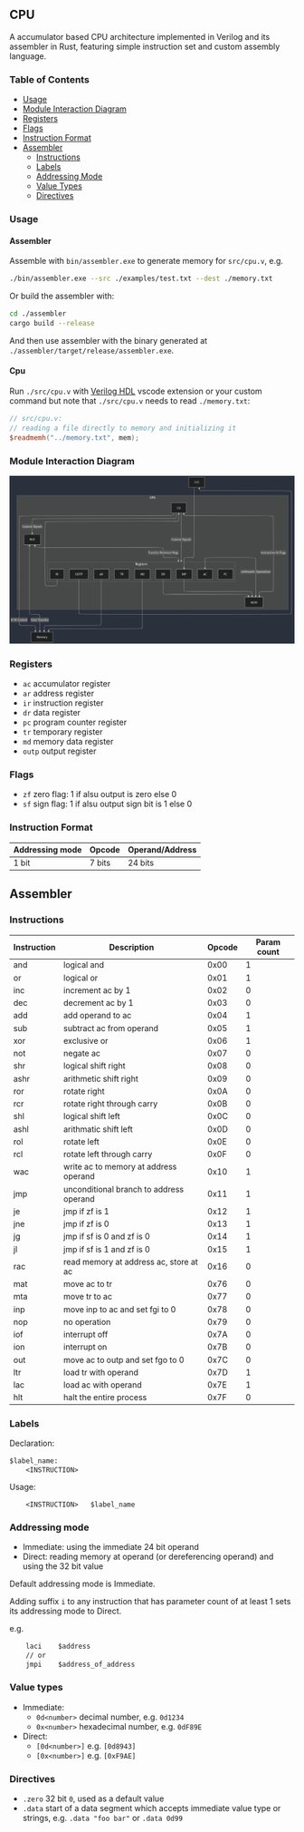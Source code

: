 ## CPU

A accumulator based CPU architecture implemented in Verilog and its assembler in Rust, featuring simple instruction set and custom assembly language.

### Table of Contents

- [Usage](#usage)
- [Module Interaction Diagram](#module-interaction-diagram)
- [Registers](#registers)
- [Flags](#flags)
- [Instruction Format](#instruction-format)
- [Assembler](#assembler-1)
  - [Instructions](#instructions)
  - [Labels](#labels)
  - [Addressing Mode](#addressing-mode)
  - [Value Types](#value-types)
  - [Directives](#directives)

### Usage

#### Assembler

Assemble with `bin/assembler.exe` to generate memory for `src/cpu.v`, e.g.

```bash
./bin/assembler.exe --src ./examples/test.txt --dest ./memory.txt
```

Or build the assembler with:

```bash
cd ./assembler
cargo build --release
```

And then use assembler with the binary generated at `./assembler/target/release/assembler.exe`.

#### Cpu

Run `./src/cpu.v` with [Verilog HDL](https://marketplace.visualstudio.com/items?itemName=leafvmaple.verilog) vscode extension or your custom command but note that `./src/cpu.v` needs to read `./memory.txt`:

```verilog
// src/cpu.v:
// reading a file directly to memory and initializing it
$readmemh("../memory.txt", mem);
```

### Module Interaction Diagram

![](./assets/diagram.png)

### Registers

- `ac` accumulator register
- `ar` address register
- `ir` instruction register
- `dr` data register
- `pc` program counter register
- `tr` temporary register
- `md` memory data register
- `outp` output register

### Flags

- `zf` zero flag: 1 if alsu output is zero else 0
- `sf` sign flag: 1 if alsu output sign bit is 1 else 0

### Instruction Format

| Addressing mode | Opcode | Operand/Address |
| --------------- | ------ | --------------- |
| 1 bit           | 7 bits | 24 bits         |

## Assembler

### Instructions

| Instruction | Description                             | Opcode | Param count |
| ----------- | --------------------------------------- | ------ | ----------- |
| and         | logical and                             | 0x00   | 1           |
| or          | logical or                              | 0x01   | 1           |
| inc         | increment ac by 1                       | 0x02   | 0           |
| dec         | decrement ac by 1                       | 0x03   | 0           |
| add         | add operand to ac                       | 0x04   | 1           |
| sub         | subtract ac from operand                | 0x05   | 1           |
| xor         | exclusive or                            | 0x06   | 1           |
| not         | negate ac                               | 0x07   | 0           |
| shr         | logical shift right                     | 0x08   | 0           |
| ashr        | arithmetic shift right                  | 0x09   | 0           |
| ror         | rotate right                            | 0x0A   | 0           |
| rcr         | rotate right through carry              | 0x0B   | 0           |
| shl         | logical shift left                      | 0x0C   | 0           |
| ashl        | arithmatic shift left                   | 0x0D   | 0           |
| rol         | rotate left                             | 0x0E   | 0           |
| rcl         | rotate left through carry               | 0x0F   | 0           |
| wac         | write ac to memory at address operand   | 0x10   | 1           |
| jmp         | unconditional branch to address operand | 0x11   | 1           |
| je          | jmp if zf is 1                          | 0x12   | 1           |
| jne         | jmp if zf is 0                          | 0x13   | 1           |
| jg          | jmp if sf is 0 and zf is 0              | 0x14   | 1           |
| jl          | jmp if sf is 1 and zf is 0              | 0x15   | 1           |
| rac         | read memory at address ac, store at ac  | 0x16   | 0           |
| mat         | move ac to tr                           | 0x76   | 0           |
| mta         | move tr to ac                           | 0x77   | 0           |
| inp         | move inp to ac and set fgi to 0         | 0x78   | 0           |
| nop         | no operation                            | 0x79   | 0           |
| iof         | interrupt off                           | 0x7A   | 0           |
| ion         | interrupt on                            | 0x7B   | 0           |
| out         | move ac to outp and set fgo to 0        | 0x7C   | 0           |
| ltr         | load tr with operand                    | 0x7D   | 1           |
| lac         | load ac with operand                    | 0x7E   | 1           |
| hlt         | halt the entire process                 | 0x7F   | 0           |

### Labels

Declaration:

```
$label_name:
    <INSTRUCTION>
```

Usage:

```
    <INSTRUCTION>   $label_name
```

### Addressing mode

- Immediate: using the immediate 24 bit operand
- Direct: reading memory at operand (or dereferencing operand) and using the 32 bit value

Default addressing mode is Immediate.

Adding suffix `i` to any instruction that has parameter count of at least 1 sets its addressing mode to Direct.

e.g.

```
    laci    $address
    // or
    jmpi    $address_of_address
```

### Value types

- Immediate:
  - `0d<number>` decimal number, e.g. `0d1234`
  - `0x<number>` hexadecimal number, e.g. `0dF89E`
- Direct:
  - `[0d<number>]` e.g. `[0d8943]`
  - `[0x<number>]` e.g. `[0xF9AE]`

### Directives

- `.zero` 32 bit `0`, used as a default value
- `.data` start of a data segment which accepts immediate value type or strings, e.g. `.data "foo bar"` or `.data 0d99`
